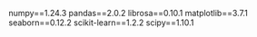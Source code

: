 numpy==1.24.3
pandas==2.0.2
librosa==0.10.1
matplotlib==3.7.1
seaborn==0.12.2
scikit-learn==1.2.2
scipy==1.10.1
